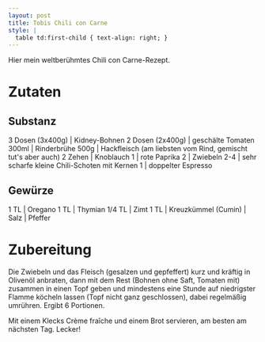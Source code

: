 ```yaml
---
layout: post
title: Tobis Chili con Carne
style: |
  table td:first-child { text-align: right; }
---
```


Hier mein weltberühmtes Chili con Carne-Rezept.

# Zutaten

## Substanz

3 Dosen (3x400g) | Kidney-Bohnen
2 Dosen (2x400g) | geschälte Tomaten
300ml | Rinderbrühe
500g | Hackfleisch (am liebsten vom Rind, gemischt tut's aber auch)
2 Zehen | Knoblauch
1 | rote Paprika
2 | Zwiebeln
2-4 | sehr scharfe kleine Chili-Schoten mit Kernen
1 | doppelter Espresso

## Gewürze

1 TL | Oregano
1 TL | Thymian
1/4 TL | Zimt
1 TL | Kreuzkümmel (Cumin)
| Salz
| Pfeffer

# Zubereitung

Die Zwiebeln und das Fleisch (gesalzen und gepfeffert) kurz und kräftig in
Olivenöl anbraten, dann mit dem Rest (Bohnen ohne Saft, Tomaten mit)
zusammen in einen Topf geben und mindestens eine Stunde auf niedrigster
Flamme köcheln lassen (Topf nicht ganz geschlossen), dabei regelmäßig
umrühren. Ergibt 6 Portionen.

Mit einem Klecks Crème fraîche und einem Brot servieren, am besten am
nächsten Tag. Lecker!

